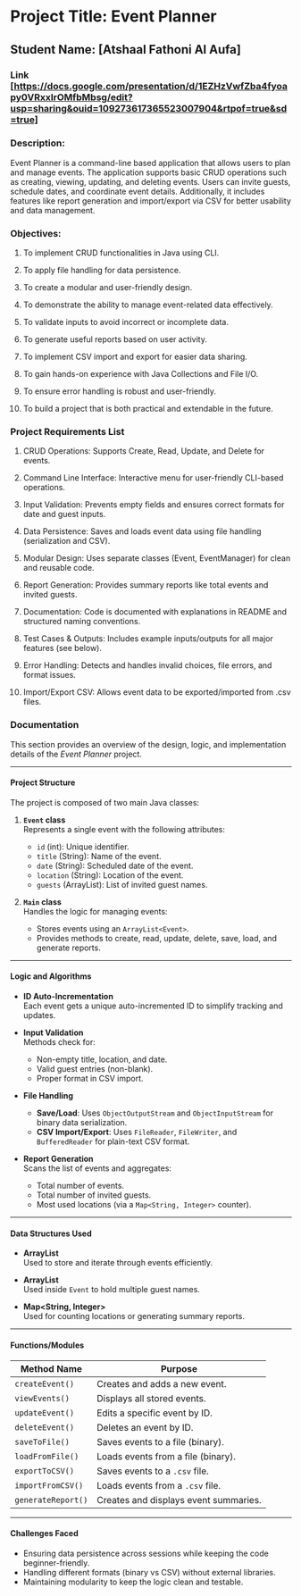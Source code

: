 # Project Title: Event Planner
## Student Name: [Atshaal Fathoni Al Aufa]
### Link [https://docs.google.com/presentation/d/1EZHzVwfZba4fyoapy0VRxxIrOMfbMbsg/edit?usp=sharing&ouid=109273617365523007904&rtpof=true&sd=true]


### Description:
 Event Planner is a command-line based application that allows users to plan and manage events. The application supports basic CRUD operations such as creating, viewing, updating, and deleting events. Users can invite guests, schedule dates, and coordinate event details. Additionally, it includes features like report generation and import/export via CSV for better usability and data management.

### Objectives:
1. To implement CRUD functionalities in Java using CLI.

2. To apply file handling for data persistence.

3. To create a modular and user-friendly design.

4. To demonstrate the ability to manage event-related data effectively.

5. To validate inputs to avoid incorrect or incomplete data.

6. To generate useful reports based on user activity.

7. To implement CSV import and export for easier data sharing.

8. To gain hands-on experience with Java Collections and File I/O.

9. To ensure error handling is robust and user-friendly.

10. To build a project that is both practical and extendable in the future.

### Project Requirements List
1. CRUD Operations: Supports Create, Read, Update, and Delete for events.

2. Command Line Interface: Interactive menu for user-friendly CLI-based operations.

3. Input Validation: Prevents empty fields and ensures correct formats for date and guest inputs.

4. Data Persistence: Saves and loads event data using file handling (serialization and CSV).

5. Modular Design: Uses separate classes (Event, EventManager) for clean and reusable code.

6. Report Generation: Provides summary reports like total events and invited guests.

7. Documentation: Code is documented with explanations in README and structured naming conventions.

8. Test Cases & Outputs: Includes example inputs/outputs for all major features (see below).

9. Error Handling: Detects and handles invalid choices, file errors, and format issues.

10. Import/Export CSV: Allows event data to be exported/imported from .csv files.

### Documentation

This section provides an overview of the design, logic, and implementation details of the *Event Planner* project.

---

#### Project Structure

The project is composed of two main Java classes:

1. **`Event` class**  
   Represents a single event with the following attributes:
    - `id` (int): Unique identifier.
    - `title` (String): Name of the event.
    - `date` (String): Scheduled date of the event.
    - `location` (String): Location of the event.
    - `guests` (ArrayList<String>): List of invited guest names.

2. **`Main` class**  
   Handles the logic for managing events:
    - Stores events using an `ArrayList<Event>`.
    - Provides methods to create, read, update, delete, save, load, and generate reports.

---

#### Logic and Algorithms

- **ID Auto-Incrementation**  
  Each event gets a unique auto-incremented ID to simplify tracking and updates.

- **Input Validation**  
  Methods check for:
    - Non-empty title, location, and date.
    - Valid guest entries (non-blank).
    - Proper format in CSV import.

- **File Handling**
    - **Save/Load**: Uses `ObjectOutputStream` and `ObjectInputStream` for binary data serialization.
    - **CSV Import/Export**: Uses `FileReader`, `FileWriter`, and `BufferedReader` for plain-text CSV format.

- **Report Generation**  
  Scans the list of events and aggregates:
    - Total number of events.
    - Total number of invited guests.
    - Most used locations (via a `Map<String, Integer>` counter).

---

#### Data Structures Used

- **ArrayList<Event>**  
  Used to store and iterate through events efficiently.

- **ArrayList<String>**  
  Used inside `Event` to hold multiple guest names.

- **Map<String, Integer>**  
  Used for counting locations or generating summary reports.

---

#### Functions/Modules

| Method Name               | Purpose                                 |
|---------------------------|-----------------------------------------|
| `createEvent()`           | Creates and adds a new event.           |
| `viewEvents()`            | Displays all stored events.             |
| `updateEvent()`           | Edits a specific event by ID.           |
| `deleteEvent()`           | Deletes an event by ID.                 |
| `saveToFile()`            | Saves events to a file (binary).        |
| `loadFromFile()`          | Loads events from a file (binary).      |
| `exportToCSV()`           | Saves events to a `.csv` file.          |
| `importFromCSV()`         | Loads events from a `.csv` file.        |
| `generateReport()`        | Creates and displays event summaries.   |

---

#### Challenges Faced

- Ensuring data persistence across sessions while keeping the code beginner-friendly.
- Handling different formats (binary vs CSV) without external libraries.
- Maintaining modularity to keep the logic clean and testable.

